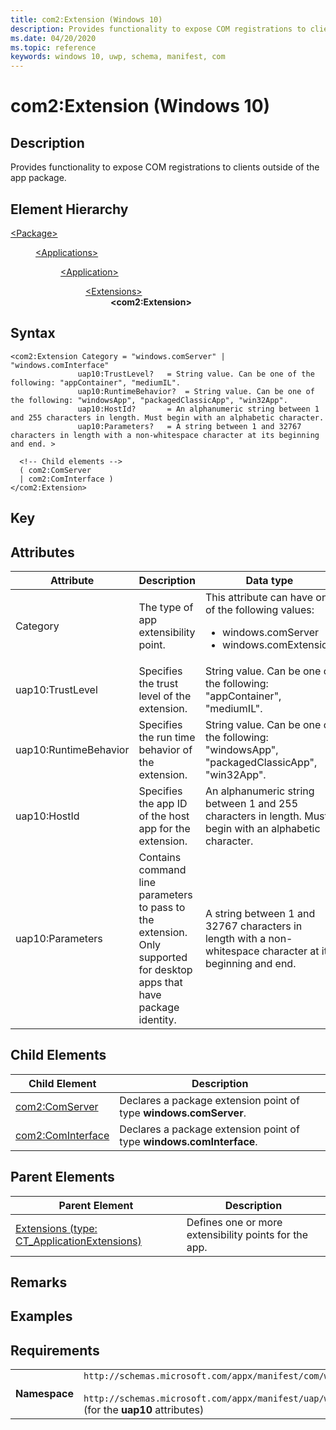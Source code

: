 ```yaml
---
title: com2:Extension (Windows 10)
description: Provides functionality to expose COM registrations to clients outside of the app package.
ms.date: 04/20/2020
ms.topic: reference
keywords: windows 10, uwp, schema, manifest, com
---
```



# com2:Extension (Windows 10)

## Description
Provides functionality to expose COM registrations to clients outside of the app package.

## Element Hierarchy
<dl>
<dt><a href="element-package.md">&lt;Package&gt;</a></dt>
<dd>
<dl>
<dt><a href="element-applications.md">&lt;Applications&gt;</a></dt>
<dd>
<dl>
<dt><a href="element-application.md">&lt;Application&gt;</a></dt>
<dd>
<dl>
<dt><a href="element-1-extensions.md">&lt;Extensions&gt;</a></dt>
<dd><b>&lt;com2:Extension&gt;</b></dd>
</dl>
</dd>
</dl>
</dd>
</dl>
</dd>
</dl>


## Syntax
```syntax
<com2:Extension Category = "windows.comServer" | "windows.comInterface" 
               uap10:TrustLevel?   = String value. Can be one of the following: "appContainer", "mediumIL".
               uap10:RuntimeBehavior?  = String value. Can be one of the following: "windowsApp", "packagedClassicApp", "win32App".
               uap10:HostId?       = An alphanumeric string between 1 and 255 characters in length. Must begin with an alphabetic character.
               uap10:Parameters?   = A string between 1 and 32767 characters in length with a non-whitespace character at its beginning and end. >

  <!-- Child elements -->
  ( com2:ComServer
  | com2:ComInterface )
</com2:Extension>
```

## Key

## Attributes

| Attribute | Description | Data type | Required |
|-----------|-------------|-----------|----------|
| Category | The type of app extensibility point. | This attribute can have one of the following values: <ul><li>windows.comServer</li><li>windows.comExtension</li></ul>| Yes |
| uap10:TrustLevel | Specifies the trust level of the extension. | String value. Can be one of the following: "appContainer", "mediumIL".  | No |
| uap10:RuntimeBehavior | Specifies the run time behavior of the extension. | String value. Can be one of the following: "windowsApp", "packagedClassicApp", "win32App".  | No |
| uap10:HostId | Specifies the app ID of the host app for the extension. | An alphanumeric string between 1 and 255 characters in length. Must begin with an alphabetic character.  | No |
| uap10:Parameters | Contains command line parameters to pass to the extension. Only supported for desktop apps that have package identity. | A string between 1 and 32767 characters in length with a non-whitespace character at its beginning and end.  | No |


## Child Elements

| Child Element         | Description |
|-----------------------|-------------|
| [com2:ComServer](element-com2-comserver.md) | Declares a package extension point of type **windows.comServer**. |
| [com2:ComInterface](element-com2-cominterface.md) | Declares a package extension point of type **windows.comInterface**. |

## Parent Elements

| Parent Element | Description |
|----------------|-------------|
| [Extensions (type: CT_ApplicationExtensions)](element-1-extensions.md) | Defines one or more extensibility points for the app. |

## Remarks

## Examples

## Requirements

|               |                                                             |
|---------------|-------------------------------------------------------------|
| **Namespace** | `http://schemas.microsoft.com/appx/manifest/com/windows10/2`<br/><br/>`http://schemas.microsoft.com/appx/manifest/uap/windows10/10` (for the **uap10** attributes) |
